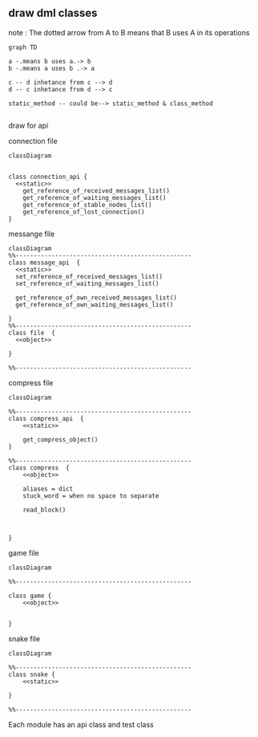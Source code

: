 ## draw dml classes

note : The dotted arrow from A to B means that B uses A in its operations

```mermaid
graph TD

a -.means b uses a.-> b
b -.means a uses b .-> a

c -- d inhetance from c --> d
d -- c inhetance from d --> c

static_method -- could be--> static_method & class_method


```
draw for api

connection file
```mermaid
classDiagram

        
class connection_api {
  <<static>> 
    get_reference_of_received_messages_list()
    get_reference_of_waiting_messages_list()
    get_reference_of_stable_nodes_list()
    get_reference_of_lost_connection()
}
```

messange file
```mermaid
classDiagram
%%-------------------------------------------------
class message_api  {
  <<static>>
  set_reference_of_received_messages_list()
  set_reference_of_waiting_messages_list()
  
  get_reference_of_own_received_messages_list()
  get_reference_of_own_waiting_messages_list()
  
}
%%-------------------------------------------------
class file  {
  <<object>>
  
}
  
%%-------------------------------------------------

```
  
 compress file
```mermaid
classDiagram

%%-------------------------------------------------
class compress_api  {
    <<static>>
    
    get_compress_object()
}

%%-------------------------------------------------
class compress  {
    <<object>>
    
    aliases = dict
    stuck_word = when no space to separate
    
    read_block()
    
    

}
```

game file
```mermaid
classDiagram

%%-------------------------------------------------

class game {
    <<object>>
       
        
}
```

snake file
```mermaid
classDiagram

%%-------------------------------------------------
class snake {
    <<static>>
    
}

%%-------------------------------------------------

```

Each module has an api class and test class
